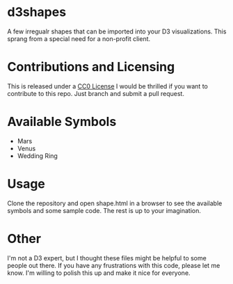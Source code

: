 d3shapes
========

A few irregualr shapes that can be imported into your D3 visualizations.  This sprang from a special need for a non-profit client.

Contributions and Licensing
===========================
This is released under a [CC0 License](http://creativecommons.org/publicdomain/zero/1.0/)
I would be thrilled if you want to contribute to this repo.  Just branch and submit a pull request.

Available Symbols
=================
* Mars
* Venus
* Wedding Ring

Usage
=====
Clone the repository and open shape.html in a browser to see the available symbols and some sample code.  The rest is up to your imagination.

Other
=====
I'm not a D3 expert, but I thought these files might be helpful to some people out there.  If you have any frustrations with this code, please let me know.  I'm willing to polish this up and make it nice for everyone.
